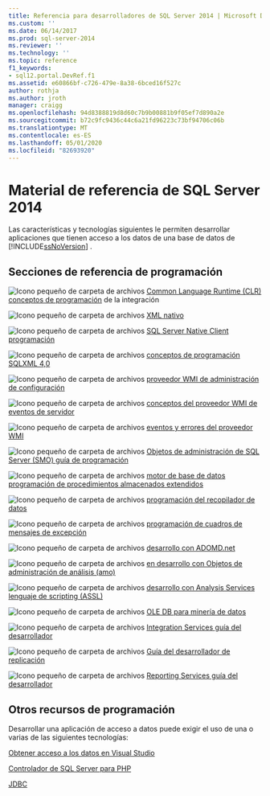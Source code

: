 ```yaml
---
title: Referencia para desarrolladores de SQL Server 2014 | Microsoft Docs
ms.custom: ''
ms.date: 06/14/2017
ms.prod: sql-server-2014
ms.reviewer: ''
ms.technology: ''
ms.topic: reference
f1_keywords:
- sql12.portal.DevRef.f1
ms.assetid: e60866bf-c726-479e-8a38-6bced16f527c
author: rothja
ms.author: jroth
manager: craigg
ms.openlocfilehash: 94d8388819d8d60c7b9b00881b9f05ef7d890a2e
ms.sourcegitcommit: b72c9fc9436c44c6a21fd96223c73bf94706c06b
ms.translationtype: MT
ms.contentlocale: es-ES
ms.lasthandoff: 05/01/2020
ms.locfileid: "82693920"
---
```

# <a name="developer-reference-for-sql-server-2014"></a>Material de referencia de SQL Server 2014

  Las características y tecnologías siguientes le permiten desarrollar aplicaciones que tienen acceso a los datos de una base de datos de [!INCLUDE[ssNoVersion](../includes/ssnoversion-md.md)] .  
  
## <a name="programming-reference-sections"></a>Secciones de referencia de programación  

 ![Icono pequeño de carpeta de archivos](../integration-services/media/filefolder-small.gif "Icono pequeño de carpeta de archivos") [Common Language Runtime &#40;CLR&#41; conceptos de programación](../relational-databases/clr-integration/common-language-runtime-clr-integration-programming-concepts.md) de la integración  
  
 ![Icono pequeño de carpeta de archivos](../integration-services/media/filefolder-small.gif "Icono pequeño de carpeta de archivos") [XML nativo](https://technet.microsoft.com/library/ms191274.aspx)  
  
 ![Icono pequeño de carpeta de archivos](../integration-services/media/filefolder-small.gif "Icono pequeño de carpeta de archivos") [SQL Server Native Client programación](../relational-databases/native-client/sql-server-native-client-programming.md)  
  
 ![Icono pequeño de carpeta de archivos](../integration-services/media/filefolder-small.gif "Icono pequeño de carpeta de archivos") [conceptos de programación SQLXML 4,0](../relational-databases/sqlxml/sqlxml-4-0-programming-concepts.md)  
  
 ![Icono pequeño de carpeta de archivos](../integration-services/media/filefolder-small.gif "Icono pequeño de carpeta de archivos") [proveedor WMI de administración de configuración](../relational-databases/wmi-provider-configuration/wmi-provider-for-configuration-management.md)  
  
 ![Icono pequeño de carpeta de archivos](../integration-services/media/filefolder-small.gif "Icono pequeño de carpeta de archivos") [conceptos del proveedor WMI de eventos de servidor](../relational-databases/wmi-provider-server-events/wmi-provider-for-server-events-concepts.md)  
  
 ![Icono pequeño de carpeta de archivos](../integration-services/media/filefolder-small.gif "Icono pequeño de carpeta de archivos") [eventos y errores del proveedor WMI](../relational-databases/native-client-ole-db-errors/errors.md)  
  
 ![Icono pequeño de carpeta de archivos](../integration-services/media/filefolder-small.gif "Icono pequeño de carpeta de archivos") [Objetos de administración de SQL Server &#40;SMO&#41; guía de programación](../relational-databases/server-management-objects-smo/sql-server-management-objects-smo-programming-guide.md)  
  
 ![Icono pequeño de carpeta de archivos](../integration-services/media/filefolder-small.gif "Icono pequeño de carpeta de archivos") [motor de base de datos programación de procedimientos almacenados extendidos](../relational-databases/database-engine-extended-stored-procedure-programming.md)  
  
 ![Icono pequeño de carpeta de archivos](../integration-services/media/filefolder-small.gif "Icono pequeño de carpeta de archivos") [programación del recopilador de datos](../database-engine/dev-guide/data-collector-programming.md)  
  
 ![Icono pequeño de carpeta de archivos](../integration-services/media/filefolder-small.gif "Icono pequeño de carpeta de archivos") [programación de cuadros de mensajes de excepción](../database-engine/dev-guide/exception-message-box-programming.md)  
  
 ![Icono pequeño de carpeta de archivos](../integration-services/media/filefolder-small.gif "Icono pequeño de carpeta de archivos") [desarrollo con ADOMD.net](https://docs.microsoft.com/bi-reference/adomd/developing-with-adomd-net)  
  
 ![Icono pequeño de carpeta de archivos](../integration-services/media/filefolder-small.gif "Icono pequeño de carpeta de archivos") [en desarrollo con Objetos de administración de análisis &#40;amo&#41;](https://docs.microsoft.com/bi-reference/amo/developing-with-analysis-management-objects-amo)  
  
 ![Icono pequeño de carpeta de archivos](../integration-services/media/filefolder-small.gif "Icono pequeño de carpeta de archivos") [desarrollo con Analysis Services lenguaje de scripting &#40;ASSL&#41;](https://docs.microsoft.com/analysis-services/multidimensional-models/scripting-language-assl/developing-with-analysis-services-scripting-language-assl)  
  
 ![Icono pequeño de carpeta de archivos](../integration-services/media/filefolder-small.gif "Icono pequeño de carpeta de archivos") [OLE DB para minería de datos](https://docs.microsoft.com/sql/analysis-services/dev-guide/ole-db-for-data-mining?view=sql-server-2014)  
  
 ![Icono pequeño de carpeta de archivos](../integration-services/media/filefolder-small.gif "Icono pequeño de carpeta de archivos") [Integration Services guía del desarrollador](../integration-services/integration-services-developer-documentation.md)  
  
 ![Icono pequeño de carpeta de archivos](../integration-services/media/filefolder-small.gif "Icono pequeño de carpeta de archivos") [Guía del desarrollador de replicación](../relational-databases/replication/concepts/replication-developer-documentation.md)  
  
 ![Icono pequeño de carpeta de archivos](../integration-services/media/filefolder-small.gif "Icono pequeño de carpeta de archivos") [Reporting Services guía del desarrollador](../reporting-services/reporting-services-features-and-tasks-ssrs.md)  
  
## <a name="other-programming-resources"></a>Otros recursos de programación  

 Desarrollar una aplicación de acceso a datos puede exigir el uso de una o varias de las siguientes tecnologías:  
  
 [Obtener acceso a los datos en Visual Studio](https://go.microsoft.com/fwlink/?LinkId=129902)  
  
 [Controlador de SQL Server para PHP](https://go.microsoft.com/fwlink/?LinkID=119889)  
  
 [JDBC](https://go.microsoft.com/fwlink/?LinkId=129903)  
  
  
